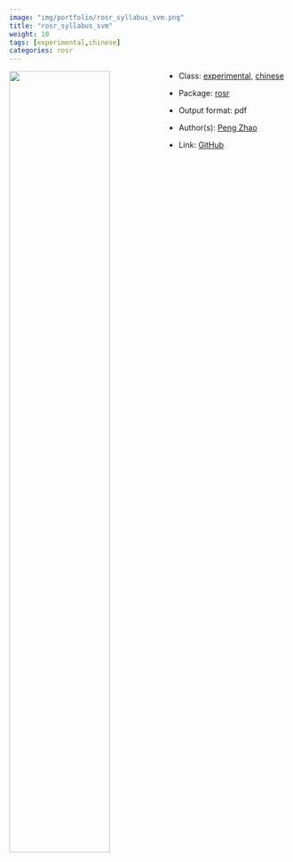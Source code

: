 ```yaml
---
image: "img/portfolio/rosr_syllabus_svm.png"
title: "rosr_syllabus_svm"
weight: 10
tags: [experimental,chinese]
categories: rosr
---
```




<!--more-->

<p><a href="../../img/portfolio/rosr_syllabus_svm.png"><img class = "jf-image-shadow" src="../../img/portfolio/rosr_syllabus_svm.png", width="60%"  align="left"></a></p>



- Class: [experimental](../../tags/experimental), [chinese](../../tags/chinese)
- Package: [rosr](rosr)
- Output format: pdf

- Author(s): [Peng Zhao](https://pzhao.org)
- Link: [GitHub](https://github.com/pzhaonet/rosr)


